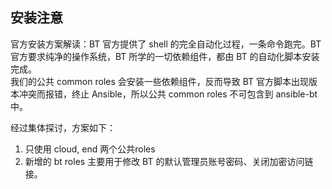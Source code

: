 ## 安装注意

官方安装方案解读：BT 官方提供了 shell 的完全自动化过程，一条命令跑完。BT 官方要求纯净的操作系统，BT 所学的一切依赖组件，都由 BT 的自动化脚本安装完成。  
我们的公共 common roles 会安装一些依赖组件，反而导致 BT 官方脚本出现版本冲突而报错，终止 Ansible，所以公共 common roles 不可包含到 ansible-bt 中。   

经过集体探讨，方案如下：

1. 只使用 cloud,  end 两个公共roles
2. 新增的 bt roles 主要用于修改 BT 的默认管理员账号密码、关闭加密访问链接。
